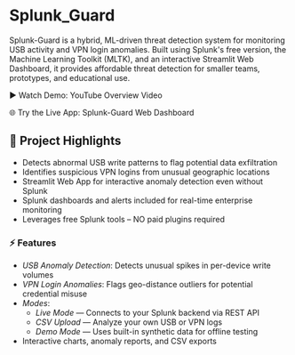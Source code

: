 # Splunk_Guard

Splunk-Guard is a hybrid, ML-driven threat detection system for monitoring USB activity and VPN login anomalies. Built using Splunk's free version, the Machine Learning Toolkit (MLTK), and an interactive Streamlit Web Dashboard, it provides affordable threat detection for smaller teams, prototypes, and educational use.

▶️ Watch Demo: YouTube Overview Video

🌐 Try the Live App: Splunk-Guard Web Dashboard

## 🚀 Project Highlights

- Detects abnormal USB write patterns to flag potential data exfiltration  
- Identifies suspicious VPN logins from unusual geographic locations  
- Streamlit Web App for interactive anomaly detection even without Splunk  
- Splunk dashboards and alerts included for real-time enterprise monitoring  
- Leverages free Splunk tools – NO paid plugins required

 ### ⚡ Features

- *USB Anomaly Detection*: Detects unusual spikes in per-device write volumes
- *VPN Login Anomalies*: Flags geo-distance outliers for potential credential misuse
- *Modes*:
  - *Live Mode* — Connects to your Splunk backend via REST API  
  - *CSV Upload* — Analyze your own USB or VPN logs  
  - *Demo Mode* — Uses built-in synthetic data for offline testing
- Interactive charts, anomaly reports, and CSV exports
